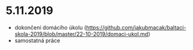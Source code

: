 # 5.11.2019
- dokončení domácího úkolu (https://github.com/jakubmacak/baltaci-skola-2019/blob/master/22-10-2019/domaci-ukol.md)
- samostatná práce 
